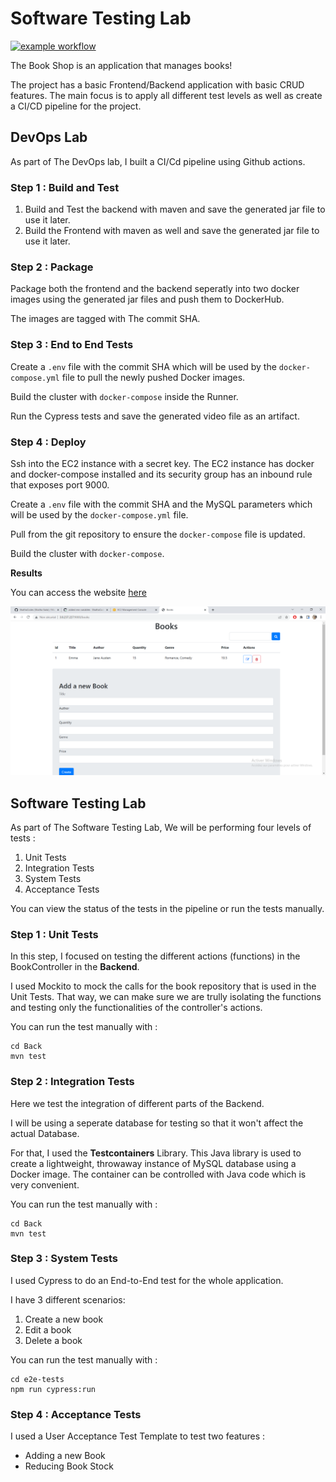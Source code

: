 # Software Testing Lab

[![example workflow](https://github.com/ShathaCodes/SoftwareTestingLab/actions/workflows/maven.yml/badge.svg)](https://github.com/ShathaCodes/SoftwareTestingLab/actions/workflows/maven.yml)

The Book Shop is an application that manages books!

The project has a basic Frontend/Backend application with basic CRUD features. The main focus is to apply all different test levels as well as create a CI/CD pipeline for the project.

## DevOps Lab

As part of The DevOps lab, I built a CI/Cd pipeline using Github actions.

### Step 1 : Build and Test

1.  Build and Test the backend with maven and save the generated jar file to use it later.
2.  Build the Frontend with maven as well and save the generated jar file to use it later.

### Step 2 : Package

Package both the frontend and the backend seperatly into two docker images using the generated jar files and push them to DockerHub.

The images are tagged with The commit SHA. 

### Step 3 : End to End Tests

Create a ``.env`` file with the commit SHA which will be used by the ``docker-compose.yml`` file to pull the newly pushed Docker images.

Build the cluster with ``docker-compose`` inside the Runner.

Run the Cypress tests and save the generated video file as an artifact.

### Step 4 : Deploy

Ssh into the EC2 instance with a secret key. The EC2 instance has docker and docker-compose installed and its security group has an inbound rule that exposes port 9000. 

Create a ``.env`` file with the commit SHA and the MySQL parameters which will be used by the ``docker-compose.yml`` file.

Pull from the git repository to ensure the ``docker-compose`` file is updated.

Build the cluster with ``docker-compose``.

**Results**

You can access the website [here](http://3.8.237.227:9000/books)

![exec](https://raw.githubusercontent.com/ShathaCodes/SoftwareTestingLab/main/results.PNG)

## Software Testing Lab

As part of The Software Testing Lab, We will be performing four levels of tests :

1. Unit Tests
2. Integration Tests
3. System Tests
4. Acceptance Tests

You can view the status of the tests in the pipeline or run the tests manually.

### Step 1 : Unit Tests

In this step, I focused on testing the different actions (functions) in the BookController in the **Backend**.

I used Mockito to mock the calls for the book repository that is used in the Unit Tests. That way, we can make sure we are trully isolating the functions and testing only the functionalities of the controller's actions.

You can run the test manually with :
```
cd Back
mvn test
```

### Step 2 : Integration Tests

Here we test the integration of different parts of the Backend.

I will be using a seperate database for testing so that it won't affect the actual Database. 

For that, I used the **Testcontainers** Library. This Java library is used to create a lightweight, throwaway instance of MySQL database using a Docker image. The container can be controlled with Java code which is very convenient.

You can run the test manually with :
```
cd Back
mvn test
```

### Step 3 : System Tests

I used Cypress to do an End-to-End test for the whole application.

I have 3 different scenarios:

1.  Create a new book
2.  Edit a book
3.  Delete a book

You can run the test manually with :
```
cd e2e-tests
npm run cypress:run
```

### Step 4 : Acceptance Tests

I used a User Acceptance Test Template to test two features : 

- Adding a new Book
- Reducing Book Stock
